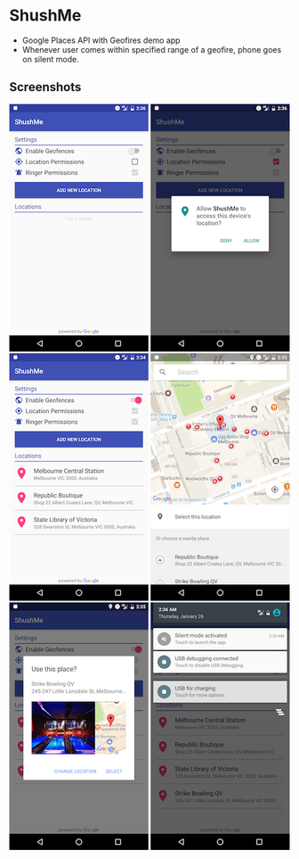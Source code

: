 # ShushMe
* Google Places API with Geofires demo app
* Whenever user comes within specified range of a geofire, phone goes on silent mode.

## Screenshots

![Screenshot1](screenshots/screen_1.png) ![Screenshot2](screenshots/screen_2.png) ![Screenshot3](screenshots/screen_3.png)
![Screenshot4](screenshots/screen_4.png) ![Screenshot5](screenshots/screen_5.png) ![Screenshot6](screenshots/screen_6.png)
